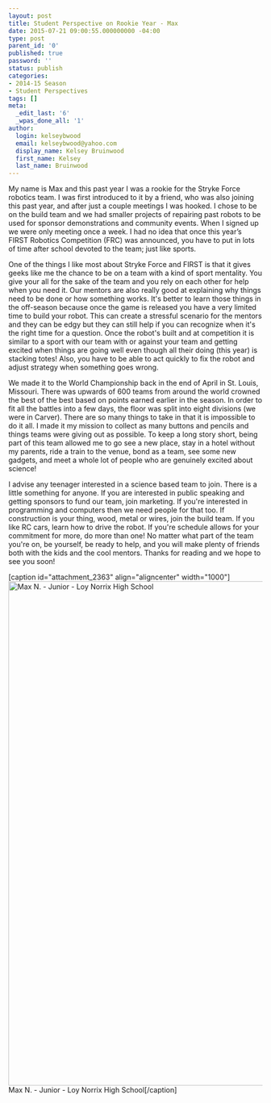 ```yaml
---
layout: post
title: Student Perspective on Rookie Year - Max
date: 2015-07-21 09:00:55.000000000 -04:00
type: post
parent_id: '0'
published: true
password: ''
status: publish
categories:
- 2014-15 Season
- Student Perspectives
tags: []
meta:
  _edit_last: '6'
  _wpas_done_all: '1'
author:
  login: kelseybwood
  email: kelseybwood@yahoo.com
  display_name: Kelsey Bruinwood
  first_name: Kelsey
  last_name: Bruinwood
---
```

<p>My name is Max and this past year I was a rookie for the Stryke Force robotics team. I was first introduced to it by a friend, who was also joining this past year, and after just a couple meetings I was hooked. I chose to be on the build team and we had smaller projects of repairing past robots to be used for sponsor demonstrations and community events. When I signed up we were only meeting once a week. I had no idea that once this year’s FIRST Robotics Competition (FRC) was announced, you have to put in lots of time after school devoted to the team; just like sports.</p>
<p>One of the things I like most about Stryke Force and FIRST is that it gives geeks like me the chance to be on a team with a kind of sport mentality. You give your all for the sake of the team and you rely on each other for help when you need it. Our mentors are also really good at explaining why things need to be done or how something works. It's better to learn those things in the off-season because once the game is released you have a very limited time to build your robot. This can create a stressful scenario for the mentors and they can be edgy but they can still help if you can recognize when it's the right time for a question. Once the robot's built and at competition it is similar to a sport with our team with or against your team and getting excited when things are going well even though all their doing (this year) is stacking totes! Also, you have to be able to act quickly to fix the robot and adjust strategy when something goes wrong.</p>
<p>We made it to the World Championship back in the end of April in St. Louis, Missouri. There was upwards of 600 teams from around the world crowned the best of the best based on points earned earlier in the season. In order to fit all the battles into a few days, the floor was split into eight divisions (we were in Carver). There are so many things to take in that it is impossible to do it all. I made it my mission to collect as many buttons and pencils and things teams were giving out as possible. To keep a long story short, being part of this team allowed me to go see a new place, stay in a hotel without my parents, ride a train to the venue, bond as a team, see some new gadgets, and meet a whole lot of people who are genuinely excited about science!</p>
<p>I advise any teenager interested in a science based team to join. There is a little something for anyone. If you are interested in public speaking and getting sponsors to fund our team, join marketing. If you're interested in programming and computers then we need people for that too. If construction is your thing, wood, metal or wires, join the build team. If you like RC cars, learn how to drive the robot. If you're schedule allows for your commitment for more, do more than one! No matter what part of the team you're on, be yourself, be ready to help, and you will make plenty of friends both with the kids and the cool mentors. Thanks for reading and we hope to see you soon!</p>
<p>[caption id="attachment_2363" align="aligncenter" width="1000"]<a href="http://strykeforce.org/wp-content/uploads/2015/07/IMG_20150706_133034.jpg"><img class="wp-image-2363 size-large" src="{{ site.baseurl }}/assets/images/IMG_20150706_133034-1024x1024.jpg" alt="Max N. - Junior - Loy Norrix High School" width="1000" height="1000" /></a> Max N. - Junior - Loy Norrix High School[/caption]</p>
